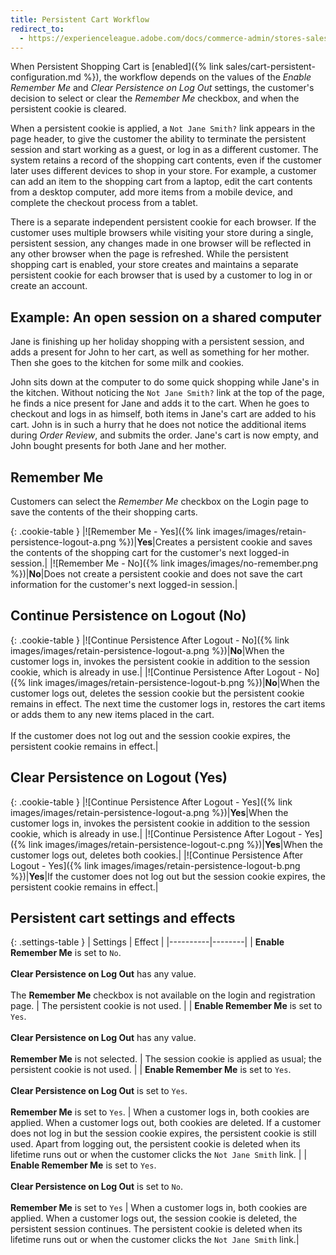 ```yaml
---
title: Persistent Cart Workflow
redirect_to:
  - https://experienceleague.adobe.com/docs/commerce-admin/stores-sales/point-of-purchase/cart/cart-persistent.html#persistent-cart-workflow
---
```


When Persistent Shopping Cart is [enabled]({% link sales/cart-persistent-configuration.md %}), the workflow depends on the values of the _Enable Remember Me_ and _Clear Persistence on Log Out_ settings, the customer's decision to select or clear the _Remember Me_ checkbox, and when the persistent cookie is cleared.

When a persistent cookie is applied, a `Not Jane Smith?` link appears in the page header, to give the customer the ability to terminate the persistent session and start working as a guest, or log in as a different customer. The system retains a record of the shopping cart contents, even if the customer later uses different devices to shop in your store. For example, a customer can add an item to the shopping cart from a laptop, edit the cart contents from a desktop computer, add more items from a mobile device, and complete the checkout process from a tablet.

There is a separate independent persistent cookie for each browser. If the customer uses multiple browsers while visiting your store during a single, persistent session, any changes made in one browser will be reflected in any other browser when the page is refreshed. While the persistent shopping cart is enabled, your store creates and maintains a separate persistent cookie for each browser that is used by a customer to log in or create an account.

## Example: An open session on a shared computer

Jane is finishing up her holiday shopping with a persistent session, and adds a present for John to her cart, as well as something for her mother. Then she goes to the kitchen for some milk and cookies.

John sits down at the computer to do some quick shopping while Jane's in the kitchen. Without noticing the `Not Jane Smith?` link at the top of the page, he finds a nice present for Jane and adds it to the cart. When he goes to checkout and logs in as himself, both items in Jane's cart are added to his cart. John is in such a hurry that he does not notice the additional items during _Order Review_, and submits the order.  Jane's cart is now empty, and John bought presents for both Jane and her mother.

## Remember Me

Customers can select the _Remember Me_ checkbox on the Login page to save the contents of the their shopping carts.

{: .cookie-table }
|![Remember Me -  Yes]({% link images/images/retain-persistence-logout-a.png %})|**Yes**|Creates a persistent cookie and saves the contents of the shopping cart for the customer's next logged-in session.|
|![Remember Me -  No]({% link images/images/no-remember.png %})|**No**|Does not create a persistent cookie and does not save the cart information for the customer's next logged-in session.|

## Continue Persistence on Logout (No)

{: .cookie-table }
|![Continue Persistence After Logout - No]({% link images/images/retain-persistence-logout-a.png %})|**No**|When the customer logs in, invokes the persistent cookie in addition to the session cookie, which is already in use.|
|![Continue Persistence After Logout - No]({% link images/images/retain-persistence-logout-b.png %})|**No**|When the customer logs out, deletes the session cookie but the persistent cookie remains in effect. The next time the customer logs in, restores the cart items or adds them to any new items placed in the cart.<br/><br/>If the customer does not log out and the session cookie expires, the persistent cookie remains in effect.|

## Clear Persistence on Logout (Yes)

{: .cookie-table }
|![Continue Persistence After Logout - Yes]({% link images/images/retain-persistence-logout-a.png %})|**Yes**|When the customer logs in, invokes the persistent cookie in addition to the session cookie, which is already in use.|
|![Continue Persistence After Logout - Yes]({% link images/images/retain-persistence-logout-c.png %})|**Yes**|When the customer logs out, deletes both cookies.|
|![Continue Persistence After Logout - Yes]({% link images/images/retain-persistence-logout-b.png %})|**Yes**|If the customer does not log out but the session cookie expires, the persistent cookie remains in effect.|

## Persistent cart settings and effects

{: .settings-table }
| Settings | Effect |
|----------|--------|
| **Enable Remember Me** is set to `No`.<br/><br/>**Clear Persistence on Log Out** has any value.<br/><br/>The **Remember Me** checkbox is not available on the login and registration page. | The persistent cookie is not used. |
| **Enable Remember Me** is set to `Yes`.<br/><br/>**Clear Persistence on Log Out** has any value.<br/><br/>**Remember Me** is not selected. | The session cookie is applied as usual; the persistent cookie is not used. |
| **Enable Remember Me** is set to `Yes`.<br/><br/>**Clear Persistence on Log Out** is set to `Yes`.<br/><br/>**Remember Me** is set to `Yes`. | When a customer logs in, both cookies are applied. When a customer logs out, both cookies are deleted. If a customer does not log in but the session cookie expires, the persistent cookie is still used. Apart from logging out, the persistent cookie is deleted when its lifetime runs out or when the customer clicks the `Not Jane Smith` link. |
| **Enable Remember Me** is set to `Yes`.<br/><br/>**Clear Persistence on Log Out** is set to `No`.<br/><br/>**Remember Me** is set to `Yes` | When a customer logs in, both cookies are applied. When a customer logs out, the session cookie is deleted, the persistent session continues. The persistent cookie is deleted when its lifetime runs out or when the customer clicks the `Not Jane Smith` link.|

<style>
.cookie-table td:first-of-type {
  width: 200px;
}
.settings-table th:first-of-type  {
  width: 400px;
}
</style>